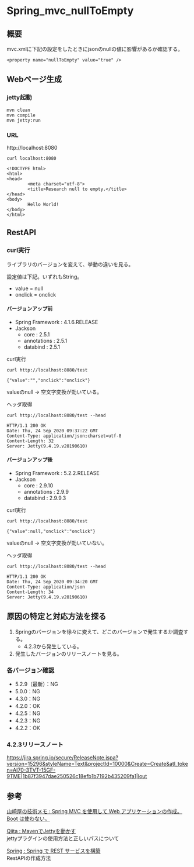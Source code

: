 # Spring_mvc_nullToEmpty

## 概要

mvc.xmlに下記の設定をしたときにjsonのnullの値に影響があるか確認する。
```
<property name="nullToEmpty" value="true" />
```

## Webページ生成

### jetty起動

```
mvn clean
mvn compile
mvn jetty:run
```

### URL

http://localhost:8080

```
curl localhost:8080
```

```
<!DOCTYPE html>
<html>
<head>
        <meta charset="utf-8">
        <title>Research null to empty.</title>
</head>
<body>
        Hello World!
</body>
</html>
```

## RestAPI

### curl実行

ライブラリのバージョンを変えて、挙動の違いを見る。

設定値は下記。いずれもString。
- value = null
- onclick = onclick

#### バージョンアップ前

- Spring Framework : 4.1.6.RELEASE
- Jackson 
  - core : 2.5.1
  - annotations : 2.5.1
  - databind : 2.5.1

curl実行
```
curl http://localhost:8080/test
```
```
{"value":"","onclick":"onclick"}
```
valueのnull → 空文字変換が効いている。

ヘッダ取得
```
curl http://localhost:8080/test --head
```
```
HTTP/1.1 200 OK
Date: Thu, 24 Sep 2020 09:37:22 GMT
Content-Type: application/json;charset=utf-8
Content-Length: 32
Server: Jetty(9.4.19.v20190610)
```

#### バージョンアップ後

- Spring Framework : 5.2.2.RELEASE
- Jackson 
  - core : 2.9.10
  - annotations : 2.9.9
  - databind : 2.9.9.3

curl実行
```
curl http://localhost:8080/test
```
```
{"value":null,"onclick":"onclick"}
```
valueのnull → 空文字変換が効いていない。

ヘッダ取得
```
curl http://localhost:8080/test --head
```
```
HTTP/1.1 200 OK
Date: Thu, 24 Sep 2020 09:34:20 GMT
Content-Type: application/json
Content-Length: 34
Server: Jetty(9.4.19.v20190610)
```

## 原因の特定と対応方法を探る

1. Springのバージョンを徐々に変えて、どこのバージョンで発生するか調査する。
   - 4.2.3から発生している。
2. 発生したバージョンのリリースノートを見る。

### 各バージョン確認

- 5.2.9（最新）：NG
- 5.0.0：NG
- 4.3.0：NG
- 4.2.0：OK
- 4.2.5：NG
- 4.2.3：NG
- 4.2.2：OK

### 4.2.3リリースノート

https://jira.spring.io/secure/ReleaseNote.jspa?version=15296&styleName=Text&projectId=10000&Create=Create&atl_token=AI70-3TVT-15GF-9TME|1b87f3947dae250526c18efb1b7192b435209fa1|lout


## 参考

[山崎屋の技術メモ : Spring MVC を使用して Web アプリケーションの作成。Boot は使わない。](https://www.shookuro.com/entry/2020/03/22/122906)

[Qiita : MavenでJettyを動かす](https://qiita.com/moris/items/4538773013d4e17ddecc)  
jettyプラグインの使用方法と正しいパスについて

[Spring : Spring で REST サービスを構築](https://spring.pleiades.io/guides/tutorials/bookmarks/)  
RestAPIの作成方法
